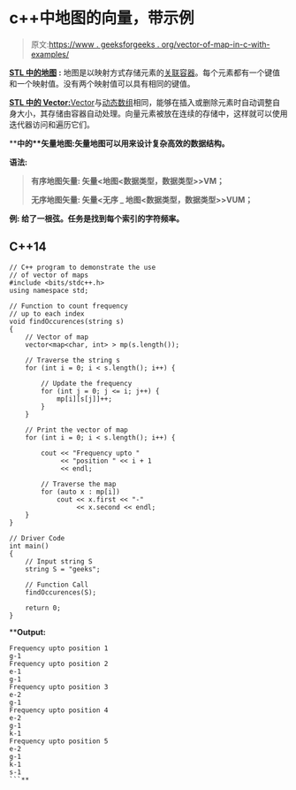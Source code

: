 # c++中地图的向量，带示例

> 原文:[https://www . geeksforgeeks . org/vector-of-map-in-c-with-examples/](https://www.geeksforgeeks.org/vector-of-maps-in-c-with-examples/)

[**STL 中的地图**](https://www.geeksforgeeks.org/map-associative-containers-the-c-standard-template-library-stl/) **:** 地图是以映射方式存储元素的[关联容器](https://www.geeksforgeeks.org/sequence-vs-associative-containers-cpp/)。每个元素都有一个键值和一个映射值。没有两个映射值可以具有相同的键值。

[**STL 中的 Vector:**](https://www.geeksforgeeks.org/vector-in-cpp-stl/)[Vector](https://www.geeksforgeeks.org/vector-in-cpp-stl/)与[动态数组](https://www.geeksforgeeks.org/how-do-dynamic-arrays-work/)相同，能够在插入或删除元素时自动调整自身大小，其存储由容器自动处理。向量元素被放在连续的存储中，这样就可以使用迭代器访问和遍历它们。

[](https://www.geeksforgeeks.org/the-c-standard-template-library-stl/)****中的**矢量地图:**矢量地图可以用来设计复杂高效的数据结构。****

****语法:****

> ****有序地图矢量:**
> 矢量<地图<数据类型，数据类型>>VM；**
> 
> ****无序地图矢量:**
> 矢量<无序 _ 地图<数据类型，数据类型>>VUM；**

****例:**
给了一根弦。任务是找到每个索引的字符频率。**

## **C++14**

```
// C++ program to demonstrate the use
// of vector of maps
#include <bits/stdc++.h>
using namespace std;

// Function to count frequency
// up to each index
void findOccurences(string s)
{
    // Vector of map
    vector<map<char, int> > mp(s.length());

    // Traverse the string s
    for (int i = 0; i < s.length(); i++) {

        // Update the frequency
        for (int j = 0; j <= i; j++) {
            mp[i][s[j]]++;
        }
    }

    // Print the vector of map
    for (int i = 0; i < s.length(); i++) {

        cout << "Frequency upto "
             << "position " << i + 1
             << endl;

        // Traverse the map
        for (auto x : mp[i])
            cout << x.first << "-"
                 << x.second << endl;
    }
}

// Driver Code
int main()
{
    // Input string S
    string S = "geeks";

    // Function Call
    findOccurences(S);

    return 0;
}
```

****Output:** 

```
Frequency upto position 1
g-1
Frequency upto position 2
e-1
g-1
Frequency upto position 3
e-2
g-1
Frequency upto position 4
e-2
g-1
k-1
Frequency upto position 5
e-2
g-1
k-1
s-1
```**